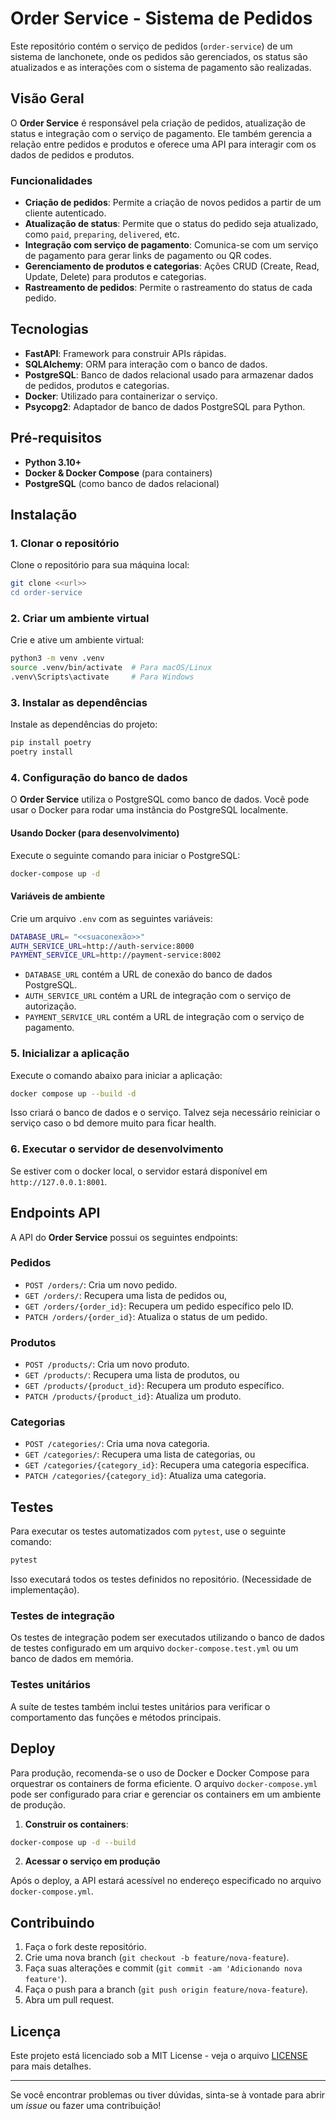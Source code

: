 # Order Service - Sistema de Pedidos

Este repositório contém o serviço de pedidos (`order-service`) de um sistema de lanchonete, onde os pedidos são gerenciados, os status são atualizados e as interações com o sistema de pagamento são realizadas.

## Visão Geral

O **Order Service** é responsável pela criação de pedidos, atualização de status e integração com o serviço de pagamento. Ele também gerencia a relação entre pedidos e produtos e oferece uma API para interagir com os dados de pedidos e produtos.

### Funcionalidades

- **Criação de pedidos**: Permite a criação de novos pedidos a partir de um cliente autenticado.
- **Atualização de status**: Permite que o status do pedido seja atualizado, como `paid`, `preparing`, `delivered`, etc.
- **Integração com serviço de pagamento**: Comunica-se com um serviço de pagamento para gerar links de pagamento ou QR codes.
- **Gerenciamento de produtos e categorias**: Ações CRUD (Create, Read, Update, Delete) para produtos e categorias.
- **Rastreamento de pedidos**: Permite o rastreamento do status de cada pedido.

## Tecnologias

- **FastAPI**: Framework para construir APIs rápidas.
- **SQLAlchemy**: ORM para interação com o banco de dados.
- **PostgreSQL**: Banco de dados relacional usado para armazenar dados de pedidos, produtos e categorias.
- **Docker**: Utilizado para containerizar o serviço.
- **Psycopg2**: Adaptador de banco de dados PostgreSQL para Python.

## Pré-requisitos

- **Python 3.10+**
- **Docker & Docker Compose** (para containers)
- **PostgreSQL** (como banco de dados relacional)

## Instalação

### 1. Clonar o repositório

Clone o repositório para sua máquina local:

```bash
git clone <<url>>
cd order-service
```

### 2. Criar um ambiente virtual

Crie e ative um ambiente virtual:

```bash
python3 -m venv .venv
source .venv/bin/activate  # Para macOS/Linux
.venv\Scripts\activate     # Para Windows
```

### 3. Instalar as dependências

Instale as dependências do projeto:

```bash
pip install poetry
poetry install
```

### 4. Configuração do banco de dados

O **Order Service** utiliza o PostgreSQL como banco de dados. Você pode usar o Docker para rodar uma instância do PostgreSQL localmente.

#### Usando Docker (para desenvolvimento)

Execute o seguinte comando para iniciar o PostgreSQL:

```bash
docker-compose up -d
```

#### Variáveis de ambiente

Crie um arquivo `.env` com as seguintes variáveis:

```bash
DATABASE_URL= "<<suaconexão>>"
AUTH_SERVICE_URL=http://auth-service:8000
PAYMENT_SERVICE_URL=http://payment-service:8002
```

- `DATABASE_URL` contém a URL de conexão do banco de dados PostgreSQL.
- `AUTH_SERVICE_URL` contém a URL de integração com o serviço de autorização.
- `PAYMENT_SERVICE_URL` contém a URL de integração com o serviço de pagamento.

### 5. Inicializar a aplicação

Execute o comando abaixo para iniciar a aplicação:

```bash
docker compose up --build -d
```

Isso criará o banco de dados e o serviço. Talvez seja necessário reiniciar o serviço caso o bd demore muito para ficar health.

### 6. Executar o servidor de desenvolvimento

Se estiver com o docker local, o servidor estará disponível em `http://127.0.0.1:8001`.

## Endpoints API

A API do **Order Service** possui os seguintes endpoints:

### Pedidos

- `POST /orders/`: Cria um novo pedido.
- `GET /orders/`: Recupera uma lista de pedidos ou,
- `GET /orders/{order_id}`: Recupera um pedido específico pelo ID.
- `PATCH /orders/{order_id}`: Atualiza o status de um pedido.

### Produtos

- `POST /products/`: Cria um novo produto.
- `GET /products/`: Recupera uma lista de produtos, ou
- `GET /products/{product_id}`: Recupera um produto específico.
- `PATCH /products/{product_id}`: Atualiza um produto.

### Categorias

- `POST /categories/`: Cria uma nova categoria.
- `GET /categories/`: Recupera uma lista de categorias, ou
- `GET /categories/{category_id}`: Recupera uma categoria específica.
- `PATCH /categories/{category_id}`: Atualiza uma categoria.

## Testes

Para executar os testes automatizados com `pytest`, use o seguinte comando:

```bash
pytest
```

Isso executará todos os testes definidos no repositório. (Necessidade de implementação).

### Testes de integração

Os testes de integração podem ser executados utilizando o banco de dados de testes configurado em um arquivo `docker-compose.test.yml` ou um banco de dados em memória.

### Testes unitários

A suíte de testes também inclui testes unitários para verificar o comportamento das funções e métodos principais.

## Deploy

Para produção, recomenda-se o uso de Docker e Docker Compose para orquestrar os containers de forma eficiente. O arquivo `docker-compose.yml` pode ser configurado para criar e gerenciar os containers em um ambiente de produção.

1. **Construir os containers**:

```bash
docker-compose up -d --build
```

2. **Acessar o serviço em produção**

Após o deploy, a API estará acessível no endereço especificado no arquivo `docker-compose.yml`.

## Contribuindo

1. Faça o fork deste repositório.
2. Crie uma nova branch (`git checkout -b feature/nova-feature`).
3. Faça suas alterações e commit (`git commit -am 'Adicionando nova feature'`).
4. Faça o push para a branch (`git push origin feature/nova-feature`).
5. Abra um pull request.

## Licença

Este projeto está licenciado sob a MIT License - veja o arquivo [LICENSE](LICENSE) para mais detalhes.

---

Se você encontrar problemas ou tiver dúvidas, sinta-se à vontade para abrir um *issue* ou fazer uma contribuição!

